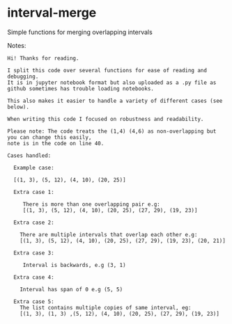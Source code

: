 # interval-merge
Simple functions for merging overlapping intervals


Notes:

    Hi! Thanks for reading.
    
    I split this code over several functions for ease of reading and debugging. 
    It is in jupyter notebook format but also uploaded as a .py file as 
    github sometimes has trouble loading notebooks.
    
    This also makes it easier to handle a variety of different cases (see below).
    
    When writing this code I focused on robustness and readability.
  
    Please note: The code treats the (1,4) (4,6) as non-overlapping but you can change this easily, 
    note is in the code on line 40.
    
    Cases handled:
    
      Example case: 
      
      [(1, 3), (5, 12), (4, 10), (20, 25)]
      
      Extra case 1:
    
         There is more than one overlapping pair e.g: 
         [(1, 3), (5, 12), (4, 10), (20, 25), (27, 29), (19, 23)]
    
      Extra case 2:
    
        There are multiple intervals that overlap each other e.g: 
        [(1, 3), (5, 12), (4, 10), (20, 25), (27, 29), (19, 23), (20, 21)]
    
      Extra case 3:
    
         Interval is backwards, e.g (3, 1)
        
      Extra case 4:
    
        Interval has span of 0 e.g (5, 5)
        
      Extra case 5:
        The list contains multiple copies of same interval, eg:
        [(1, 3), (1, 3) ,(5, 12), (4, 10), (20, 25), (27, 29), (19, 23)]
        
        
